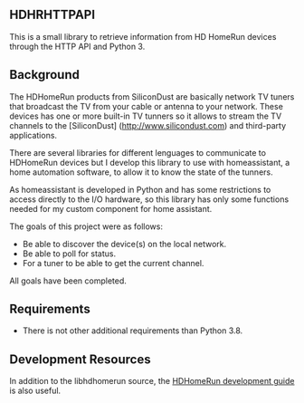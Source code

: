 HDHRHTTPAPI
-----------

This is a small library to retrieve information from HD HomeRun devices through the HTTP API and Python 3.

Background
----------

The HDHomeRun products from SiliconDust are basically network TV tuners that broadcast the TV from 
your cable or antenna to your network. These devices has one or more built-in TV tunners so it allows to
stream the TV channels to the [SiliconDust] (http://www.silicondust.com) and third-party applications.

There are several libraries for different lenguages to communicate to HDHomeRun devices but I develop this
library to use with homeassistant, a home automation software, to allow it to know the state of the tunners.

As homeassistant is developed in Python and has some restrictions to access directly to the I/O hardware, so 
this library has only some functions needed for my custom component for home assistant.

The goals of this project were as follows:

- Be able to discover the device(s) on the local network.
- Be able to poll for status.
- For a tuner to be able to get the current channel.

All goals have been completed.


Requirements
------------

- There is not other additional requirements than Python 3.8.
  
Development Resources
---------------------

In addition to the libhdhomerun source, the [HDHomeRun development guide](https://www.silicondust.com/hdhomerun/hdhomerun_development.pdf) is also useful.

